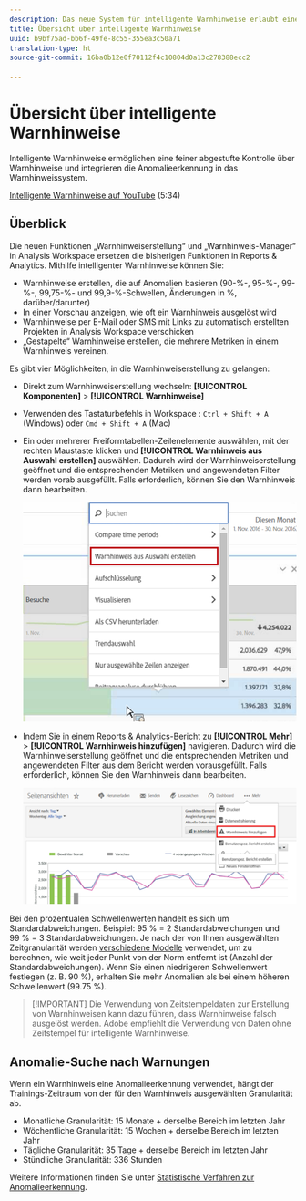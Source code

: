 ```yaml
---
description: Das neue System für intelligente Warnhinweise erlaubt eine feiner abgestufte Kontrolle über Warnhinweise und integriert die Anomalieerkennung in das Warnhinweissystem.
title: Übersicht über intelligente Warnhinweise
uuid: b9bf75ad-bb6f-49fe-8c55-355ea3c50a71
translation-type: ht
source-git-commit: 16ba0b12e0f70112f4c10804d0a13c278388ecc2

---
```



# Übersicht über intelligente Warnhinweise

Intelligente Warnhinweise ermöglichen eine feiner abgestufte Kontrolle über Warnhinweise und integrieren die Anomalieerkennung in das Warnhinweissystem.

[Intelligente Warnhinweise auf YouTube](https://www.youtube.com/watch?v=UVH9xr_2REA) (5:34)

## Überblick

Die neuen Funktionen „Warnhinweiserstellung“ und „Warnhinweis-Manager“ in Analysis Workspace ersetzen die bisherigen Funktionen in Reports &amp; Analytics. Mithilfe intelligenter Warnhinweise können Sie:

* Warnhinweise erstellen, die auf Anomalien basieren (90-%-, 95-%-, 99-%-, 99,75-%- und 99,9-%-Schwellen, Änderungen in %, darüber/darunter)
* In einer Vorschau anzeigen, wie oft ein Warnhinweis ausgelöst wird
* Warnhinweise per E-Mail oder SMS mit Links zu automatisch erstellten Projekten in Analysis Workspace verschicken
* „Gestapelte“ Warnhinweise erstellen, die mehrere Metriken in einem Warnhinweis vereinen.

Es gibt vier Möglichkeiten, in die Warnhinweiserstellung zu gelangen:

* Direkt zum Warnhinweiserstellung wechseln: **[!UICONTROL Komponenten]** > **[!UICONTROL Warnhinweise]**
* Verwenden des Tastaturbefehls in Workspace : `Ctrl + Shift + A` (Windows) oder `Cmd + Shift + A` (Mac)
* Ein oder mehrerer Freiformtabellen-Zeilenelemente auswählen, mit der rechten Maustaste klicken und **[!UICONTROL Warnhinweis aus Auswahl erstellen]** auswählen. Dadurch wird der Warnhinweiserstellung geöffnet und die entsprechenden Metriken und angewendeten Filter werden vorab ausgefüllt. Falls erforderlich, können Sie den Warnhinweis dann bearbeiten.

   ![Warnhinweis aus Auswahl erstellen](assets/create-alert-from-selection.png)

* Indem Sie in einem Reports &amp; Analytics-Bericht zu **[!UICONTROL Mehr]** > **[!UICONTROL Warnhinweis hinzufügen]** navigieren. Dadurch wird die Warnhinweiserstellung geöffnet und die entsprechenden Metriken und angewendeten Filter aus dem Bericht werden vorausgefüllt. Falls erforderlich, können Sie den Warnhinweis dann bearbeiten.

   ![Warnhinweis hinzufügen](assets/add-alert.png)

Bei den prozentualen Schwellenwerten handelt es sich um Standardabweichungen. Beispiel: 95 % = 2 Standardabweichungen und 99 % = 3 Standardabweichungen. Je nach der von Ihnen ausgewählten Zeitgranularität  werden [verschiedene Modelle](../virtual-analyst/c-anomaly-detection/statistics-anomaly-detection.md) verwendet, um zu berechnen, wie weit jeder Punkt von der Norm entfernt ist (Anzahl der Standardabweichungen). Wenn Sie einen niedrigeren Schwellenwert festlegen (z. B. 90 %), erhalten Sie mehr Anomalien als bei einem höheren Schwellenwert (99.75 %).

> [!IMPORTANT] Die Verwendung von Zeitstempeldaten zur Erstellung von Warnhinweisen kann dazu führen, dass Warnhinweise falsch ausgelöst werden. Adobe empfiehlt die Verwendung von Daten ohne Zeitstempel für intelligente Warnhinweise.

## Anomalie-Suche nach Warnungen

Wenn ein Warnhinweis eine Anomalieerkennung verwendet, hängt der Trainings-Zeitraum von der für den Warnhinweis ausgewählten Granularität ab.

* Monatliche Granularität: 15 Monate + derselbe Bereich im letzten Jahr
* Wöchentliche Granularität: 15 Wochen + derselbe Bereich im letzten Jahr
* Tägliche Granularität: 35 Tage + derselbe Bereich im letzten Jahr
* Stündliche Granularität: 336 Stunden

Weitere Informationen finden Sie unter [Statistische Verfahren zur Anomalieerkennung](../virtual-analyst/c-anomaly-detection/statistics-anomaly-detection.md).
